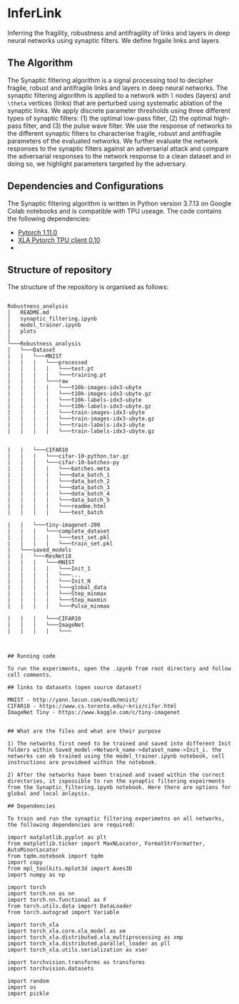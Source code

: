 # InferLink
Inferring the fragility, robustness and antifragility of links and layers in deep neural networks using synaptic filters. We define frgaile links and layers

## The Algorithm

The Synaptic filtering algorithm is a signal processing tool to decipher fragile, robust and antifragile links and layers in deep neural networks. The synaptic filtering algorithm is applied to a network with `l` nodes (layers) and `\theta` vertices (links) that are perturbed using systematic ablation of the synaptic links. We apply discrete parameter thresholds using three different types of synaptic filters: (1) the optimal low-pass filter, (2) the optimal high-pass filter, and (3) the pulse wave filter. We use the response of networks to the different synaptic filters to characterise fragile, robust and antifragile parameters of the evaluated networks. We further evaluate the network responses to the synaptic filters against an adversarial attack and compare the adversarial responses to the network response to a clean dataset and in doing so, we highlight parameters targeted by the adversary.

## Dependencies and Configurations

The Synaptic filtering algorithm is written in Python version 3.7.13 on Google Colab notebooks and is compatible with TPU useage. The code contains the following dependencies:

* [Pytorch 1.11.0](https://pytorch.org/get-started/locally/)
* [XLA Pytorch TPU client 0.10](https://github.com/pytorch/xla)
* 


## Structure of repository

The structure of the repository is organised as follows:

```

Robustness_analysis
│   README.md
│   synaptic_filtering.ipynb
|   model_trainer.ipynb
|   plots
│
└───Robustness_analysis
│   └───Dataset
|   |   └───MNIST
|   |   |   └───processed
|   |   |   |   └───test.pt
|   |   |   |   └───training.pt
|   |   |   └───raw
|   |   |   |   └───t10k-images-idx3-ubyte
|   |   |   |   └───t10k-images-idx3-ubyte.gz
|   |   |   |   └───t10k-labels-idx3-ubyte
|   |   |   |   └───t10k-labels-idx3-ubyte.gz
|   |   |   |   └───train-images-idx3-ubyte
|   |   |   |   └───train-images-idx3-ubyte.gz
|   |   |   |   └───train-labels-idx3-ubyte
|   |   |   |   └───train-labels-idx3-ubyte.gz


|   |   └───CIFAR10
|   |   |   └───cifar-10-python.tar.gz
|   |   |   └───cifar-10-batches-py
|   |   |   |   └───batches.meta
|   |   |   |   └───data_batch_1
|   |   |   |   └───data_batch_2
|   |   |   |   └───data_batch_3
|   |   |   |   └───data_batch_4
|   |   |   |   └───data_batch_5
|   |   |   |   └───readme.html
|   |   |   |   └───test_batch

|   |   └───tiny-imagenet-200
|   |   |   └───complete_dataset
|   |   |   |   └───test_set.pkl
|   |   |   |   └───train_set.pkl
|   └───saved_models
|   |   └───ResNet18
|   |   |   └───MNIST
|   |   |   |   └───Init_1
|   |   |   |   └───...
|   |   |   |   └───Init_N
|   |   |   |   └───global_data
|   |   |   |   └───Step_minmax
|   |   |   |   └───Step_maxmin
|   |   |   |   └───Pulse_minmax

|   |   |   └───CIFAR10
|   |   |   └───ImageNet
|   |   |   |   └───



## Running code

To run the experiments, open the .ipynb from root directory and follow cell comments. 

## links to datasets (open source dataset)

MNIST - http://yann.lecun.com/exdb/mnist/
CIFAR10 - https://www.cs.toronto.edu/~kriz/cifar.html
ImageNet Tiny - https://www.kaggle.com/c/tiny-imagenet


## What are the files and what are their purpose

1) The networks first need to be trained and saved into different Init folders within Saved_model->Network_name->dataset_name->Init_i. the networks can eb trained using the model_trainer.ipynb notebook, cell instructions are provideed within the notebook.

2) After the networks have been trained and svaed within the correct directories, it ispossible to run the synaptic filtering expeirments from the Synaptic_filtering.ipynb notebook. Here there are options for global and local anlaysis.

## Dependencies

To train and run the synaptic filtering experimetns on all networks, the following dependencies are required:

import matplotlib.pyplot as plt
from matplotlib.ticker import MaxNLocator, FormatStrFormatter, AutoMinorLocator
from tqdm.notebook import tqdm
import copy
from mpl_toolkits.mplot3d import Axes3D
import numpy as np

import torch
import torch.nn as nn
import torch.nn.functional as F
from torch.utils.data import DataLoader
from torch.autograd import Variable

import torch_xla
import torch_xla.core.xla_model as xm
import torch_xla.distributed.xla_multiprocessing as xmp
import torch_xla.distributed.parallel_loader as pll
import torch_xla.utils.serialization as xser

import torchvision.transforms as transforms
import torchvision.datasets

import random
import os
import pickle


